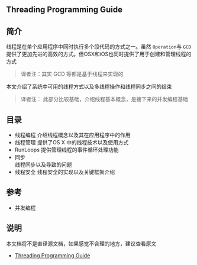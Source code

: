 ## Threading Programming Guide  

## 简介  
线程是在单个应用程序中同时执行多个段代码的方式之一。虽然 `Operation`与 `GCD`提供了更加先进的高效的方式。但OSX和iOS也同时提供了用于创建和管理线程的方式  
> 译者注：其实 GCD 等都是基于线程来实现的  

本文介绍了系统中可用的线程方式以及多线程操作和线程同步之间的结束    
> 译者注： 此部分比较基础，介绍线程基本概念，是接下来的并发编程基础  

## 目录  
* 线程编程
    介绍线程概念以及其在应用程序中的作用  
* 线程管理
    提供了OS X 中的线程技术以及使用方式  
* RunLoops 
    提供管理线程的事件循环处理功能  
* 同步  
    线程同步以及导致的问题  
* 线程安全 
    线程安全的实现以及关键框架介绍 


## 参考 
* 并发编程   


## 说明  
本文档将不是直译源文档，如果感觉不合理的地方，建议查看原文  
* [Threading Programming Guide](https://developer.apple.com/library/archive/documentation/Cocoa/Conceptual/Multithreading/AboutThreads/AboutThreads.html)
